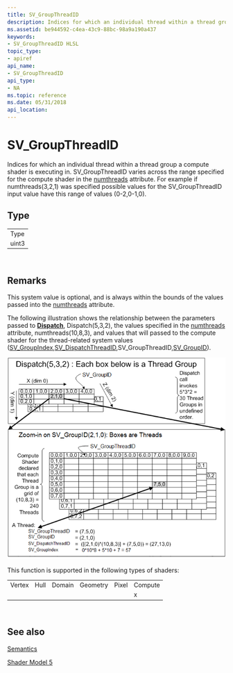 ```yaml
---
title: SV_GroupThreadID
description: Indices for which an individual thread within a thread group a compute shader is executing in.
ms.assetid: be944592-c4ea-43c9-88bc-98a9a190a437
keywords:
- SV_GroupThreadID HLSL
topic_type:
- apiref
api_name:
- SV_GroupThreadID
api_type:
- NA
ms.topic: reference
ms.date: 05/31/2018
api_location: 
---
```


# SV\_GroupThreadID

Indices for which an individual thread within a thread group a compute shader is executing in. SV\_GroupThreadID varies across the range specified for the compute shader in the [numthreads](sm5-attributes-numthreads.md) attribute. For example if numthreads(3,2,1) was specified possible values for the SV\_GroupThreadID input value have this range of values (0-2,0-1,0).

## Type



|       |
|-------|
| Type  |
| uint3 |



 

## Remarks

This system value is optional, and is always within the bounds of the values passed into the [numthreads](sm5-attributes-numthreads.md) attribute.

The following illustration shows the relationship between the parameters passed to [**Dispatch**](/windows/desktop/api/d3d11/nf-d3d11-id3d11devicecontext-dispatch), Dispatch(5,3,2), the values specified in the [numthreads](sm5-attributes-numthreads.md) attribute, numthreads(10,8,3), and values that will passed to the compute shader for the thread-related system values ([SV\_GroupIndex](sv-groupindex.md),[SV\_DispatchThreadID](sv-dispatchthreadid.md),SV\_GroupThreadID,[SV\_GroupID](sv-groupid.md)).

![illustration of the relationship between dispatch, thread groups, and threads](images/threadgroupids.png)

This function is supported in the following types of shaders:



|        |      |        |          |       |         |
|--------|------|--------|----------|-------|---------|
| Vertex | Hull | Domain | Geometry | Pixel | Compute |
|        |      |        |          |       | x       |



 

## See also

<dl> <dt>

[Semantics](dx-graphics-hlsl-semantics.md)
</dt> <dt>

[Shader Model 5](d3d11-graphics-reference-sm5.md)
</dt> </dl>

 

 